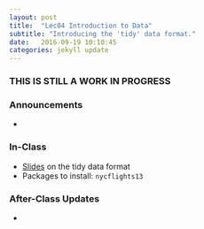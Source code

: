```yaml
---
layout: post
title:  "Lec04 Introduction to Data"
subtitle: "Introducing the 'tidy' data format."
date:   2016-09-19 10:10:45
categories: jekyll update
---
```




### THIS IS STILL A WORK IN PROGRESS



### Announcements

* 



### In-Class

* <a href = "{{ site.baseurl }}/assets/2-Data/Intro_to_Tidy_Data.html" target = "_blank">Slides</a> on the tidy data format
* Packages to install: `nycflights13`


### After-Class Updates

* 
